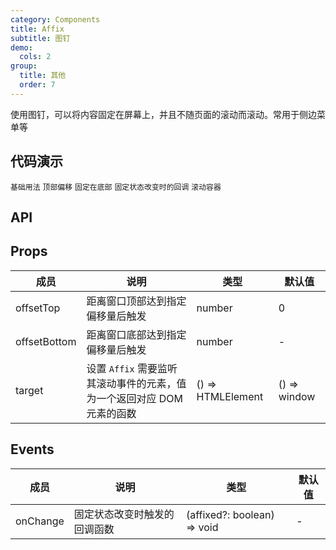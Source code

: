 ```yaml
---
category: Components
title: Affix
subtitle: 图钉
demo:
  cols: 2
group:
  title: 其他
  order: 7
---
```


使用图钉，可以将内容固定在屏幕上，并且不随页面的滚动而滚动。常用于侧边菜单等

## 代码演示

<!-- prettier-ignore -->
<code src="./demo/basic.tsx" >基础用法</code>
<code src="./demo/offset-top.tsx" >顶部偏移</code>
<code src="./demo/offset-bottom.tsx" >固定在底部</code>
<code src="./demo/on-change.tsx" >固定状态改变时的回调</code>
<code src="./demo/target.tsx" >滚动容器</code>

## API

## Props

| 成员 | 说明 | 类型 | 默认值 |
| --- | --- | --- | --- |
| offsetTop | 距离窗口顶部达到指定偏移量后触发 | number | 0 |
| offsetBottom | 距离窗口底部达到指定偏移量后触发 | number | - |
| target | 设置 `Affix` 需要监听其滚动事件的元素，值为一个返回对应 DOM 元素的函数 | () => HTMLElement | () => window |

## Events

| 成员     | 说明                         | 类型                        | 默认值 |
| -------- | ---------------------------- | --------------------------- | ------ |
| onChange | 固定状态改变时触发的回调函数 | (affixed?: boolean) => void | -      |
